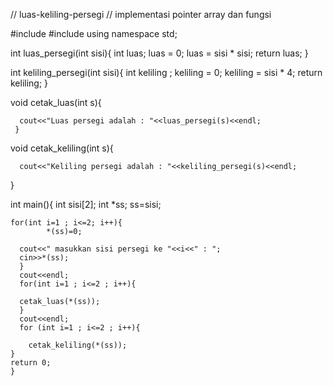 // luas-keliling-persegi
// implementasi pointer array dan fungsi 


#include <iostream>
#include <cmath>
using namespace std;
  
  
  int luas_persegi(int sisi){
  	int luas;
	  luas = 0;
	  luas = sisi * sisi;
	  return luas;
  }
  
  int keliling_persegi(int sisi){
  	int keliling ;
	  keliling = 0;
	  keliling = sisi * 4;
	  return keliling;
  }
  
  void cetak_luas(int s){
  	
  	  cout<<"Luas persegi adalah : "<<luas_persegi(s)<<endl;
     }
  
  void cetak_keliling(int s){
  	
	  cout<<"Keliling persegi adalah : "<<keliling_persegi(s)<<endl;
  }
  
int main(){
  	int sisi[2];
  	int *ss;
  	ss=sisi;
  	
  	for(int i=1 ; i<=2; i++){
  			*(ss)=0;
  			
	  cout<<" masukkan sisi persegi ke "<<i<<" : ";
	  cin>>*(ss);
	  }
	  cout<<endl;
	  for(int i=1 ; i<=2 ; i++){
	  
	  cetak_luas(*(ss));
	  }
	  cout<<endl;
	  for (int i=1 ; i<=2 ; i++){
    	
    	cetak_keliling(*(ss));
    }
    return 0;
    }
